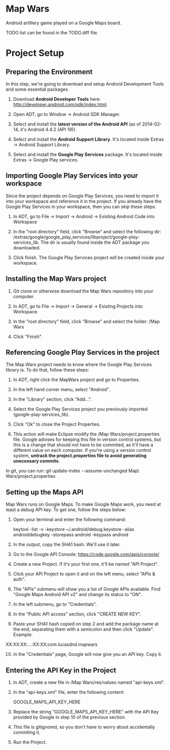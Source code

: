 Map Wars
========

Android artillery game played on a Google Maps board.

TODO list can be found in the TODO.diff file.

# Project Setup

## Preparing the Environment

In this step, we're going to download and setup Android Development Tools and some essential packages.

1. Download **Android Developer Tools** here: http://developer.android.com/sdk/index.html.

2. Open ADT, go to Window -> Android SDK Manager.

3. Select and install the **latest version of the Android API** (as of 2014-02-14, it's Android 4.4.2 (API 19)).

4. Select and install the **Android Support Library**. It's located inside Extras -> Android Support Library.

5. Select and install the **Google Play Services** package. It's located inside Extras -> Google Play services.

## Importing Google Play Services into your workspace

Since the project depends on Google Play Services, you need to import it into your workspace and reference it in the project. If you already have the Google Play Services in your workspace, then you can skip these steps.

1. In ADT, go to File -> Import -> Android -> Existing Android Code into Workspace

2. In the "root directory" field, click "Browse" and select the following dir: <android-sdk>/extras/google/google_play_services/libproject/google-play-services_lib. The <android-sdk> dir is usually found inside the ADT package you downloaded.

3. Click finish. The Google Play Services project will be created inside your workspace.

## Installing the Map Wars project

1. Git clone or otherwise download the Map Wars repository into your computer.

2. In ADT, go to File -> Import -> General -> Existing Projects into Workspace.

3. In the "root directory" field, click "Browse" and select the folder: <map-wars-base-dir>/Map Wars

4. Click "Finish".

## Referencing Google Play Services in the project

The Map Wars project needs to know where the Google Play Services library is. To do that, follow these steps:

1. In ADT, right click the MapWars project and go to Properties.

2. In the left hand corner menu, select "Android".

3. In the "Library" section, click "Add...".

4. Select the Google Play Services project you previously imported (google-play-services_lib).

5. Click "Ok" to close the Project Properties.

6. This action will make Eclipse modify the <map-wars-base-dir>/Map Wars/project.properties file. Google advises for keeping this file in version control systems, but this is a change that should not have to be commited, as it'll have a different value on each computer. If you're using a version control system, **untrack the project.properties file to avoid generating unecessary commits**.

In git, you can run:
    git update-index --assume-unchanged Map\ Wars/project.properties

## Setting up the Maps API

Map Wars runs on Google Maps. To make Google Maps work, you need at least a debug API key. To get one, follow the steps below:

1. Open your terminal and enter the following command:

    keytool -list -v -keystore ~/.android/debug.keystore -alias androiddebugkey -storepass android -keypass android

2. In the output, copy the SHA1 hash. We'll use it later.

3. Go to the Google API Console: https://code.google.com/apis/console/

4. Create a new Project. If it's your first one, it'll be named "API Project".

5. Click your API Project to open it and on the left menu, select "APIs & auth".

6. The "APIs" submenu will show you a list of Google APIs available. Find "Google Maps Android API v2" and change its status to "ON".

7. In the left submenu, go to "Credentials".

8. In the "Public API access" section, click "CREATE NEW KEY".

9. Paste your SHA1 hash copied on step 2 and add the package name at the end, separating them with a semicolon and then click "Update". Example:

XX:XX:XX:...:XX:XX;com.lucasdnd.mapwars

10. In the "Credentials" page, Google will now give you an API key. Copy it.

## Entering the API Key in the Project

1. In ADT, create a new file in <map-wars-base-dir>/Map Wars/res/values named "api-keys.xml".

2. In the "api-keys.xml" file, enter the following content:

    <?xml version="1.0" encoding="UTF-8"?>
    <resources>
        <string name="GoogleMapsKey">GOOGLE_MAPS_API_KEY_HERE</string>
    </resources>

3. Replace the string "GOOGLE_MAPS_API_KEY_HERE" with the API Key provided by Google in step 10 of the previous section.

4. This file is gitignored, so you don't have to worry about accidentally commiting it.

5. Run the Project.